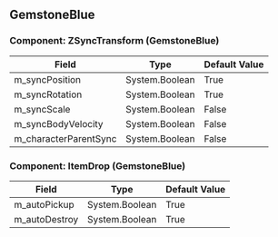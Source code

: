 ## GemstoneBlue

### Component: ZSyncTransform (GemstoneBlue)

|Field|Type|Default Value|
|-----|----|-------------|
|m_syncPosition|System.Boolean|True|
|m_syncRotation|System.Boolean|True|
|m_syncScale|System.Boolean|False|
|m_syncBodyVelocity|System.Boolean|False|
|m_characterParentSync|System.Boolean|False|

### Component: ItemDrop (GemstoneBlue)

|Field|Type|Default Value|
|-----|----|-------------|
|m_autoPickup|System.Boolean|True|
|m_autoDestroy|System.Boolean|True|

